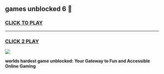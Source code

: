 
## games unblocked 6 👋
<h3>
<a href="https://premium.freeplayer.one?title=games_unblocked_6&ref=13F">CLICK TO PLAY</a></h3>
<hr>

<h3>
<a href="https://premium.freeplayer.one?title=games_unblocked_6&ref=13F">CLICK 2 PLAY</a>
  
</h3>

<a href="https://premium.freeplayer.one?title=games_unblocked_6&ref=12F/"><img src="https://clearcache.store/games.png"></a>


**worlds hardest game unblocked: Your Gateway to Fun and Accessible Online Gaming**
